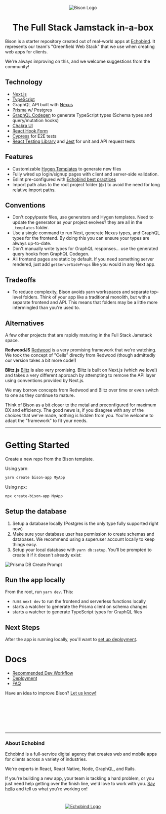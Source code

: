 <p align="center" style="text-align:center">
  <img alt="Bison Logo" src="https://user-images.githubusercontent.com/14339/89243835-f47e7c80-d5d2-11ea-8d8d-36202227d0ec.png" />
  <h1 align="center">The Full Stack Jamstack in-a-box</h1>
</p>

Bison is a starter repository created out of real-world apps at [Echobind](https://echobind.com). It represents our team's "Greenfield Web Stack" that we use when creating web apps for clients.

We're always improving on this, and we welcome suggestions from the community!

## Technology

- [Next.js](https://nextjs.org/)
- [TypeScript](https://www.typescriptlang.org/)
- GraphQL API built with [Nexus](https://nexusjs.org/)
- [Prisma](https://www.prisma.io/) w/ Postgres
- [GraphQL Codegen](https://graphql-code-generator.com/) to generate TypeScript types (Schema types and query/mutation hooks)
- [Chakra UI](https://chakra-ui.com/)
- [React Hook Form](https://react-hook-form.com/)
- [Cypress](https://www.cypress.io/) for E2E tests
- [React Testing Library](https://testing-library.com/docs/react-testing-library/intro) and [Jest](https://jestjs.io/) for unit and API request tests

## Features

- Customizable [Hygen Templates](https://www.hygen.io/) to generate new files
- Fully wired up login/signup pages with client and server-side validation.
- Eslint pre-configured with [Echobind best practices](https://github.com/echobind/eslint-plugin-echobind)
- Import path alias to the root project folder (`@/`) to avoid the need for long relative import paths.

## Conventions

- Don't copy/paste files, use generators and Hygen templates. Need to update the generator as your project evolves? they are all in the `_templates` folder.
- Use a single command to run Next, generate Nexus types, and GraphQL types for the frontend. By doing this you can ensure your types are always up-to-date.
- Don't manually write types for GraphQL responses... use the generated query hooks from GraphQL Codegen.
- All frontend pages are static by default. If you need something server rendered, just add `getServerSideProps` like you would in any Next app.

## Tradeoffs

- To reduce complexity, Bison avoids yarn workspaces and separate top-level folders. Think of your app like a traditional monolith, but with a separate frontend and API. This means that folders may be a little more intermingled than you're used to.

## Alternatives

A few other projects that are rapidly maturing in the Full Stack Jamstack space.

**RedwoodJS**
[Redwood](https://github.com/redwoodjs/redwood) is a very promising framework that we're watching. We took the concept of "Cells" directly from Redwood (though admittedly our version takes a bit more code!)

**Blitz.js**
[Blitz](https://github.com/blitz-js/blitz) is also very promising. Blitz is built on Next.js (which we love!) and takes a very different approach by attempting to remove the API layer using conventions provided by Next.js.

We may borrow concepts from Redwood and Blitz over time or even switch to one as they continue to mature.

Think of Bison as a bit closer to the metal and preconfigured for maximum DX and efficiency. The good news is, if you disagree with any of the choices that we've made, nothing is hidden from you. You're welcome to adapt the "framework" to fit your needs.

---

# Getting Started

Create a new repo from the Bison template.

Using yarn:

```sh
yarn create bison-app MyApp
```

Using npx:

```sh
npx create-bison-app MyApp
```

## Setup the database

1. Setup a database locally (Postgres is the only type fully supported right now)
1. Make sure your database user has permission to create schemas and databases. We recommend using a superuser account locally to keep things easy.
1. Setup your local database with `yarn db:setup`. You'll be prompted to create it if it doesn't already exist:

![Prisma DB Create Prompt](https://user-images.githubusercontent.com/14339/88480536-7e1fb180-cf24-11ea-85c9-9bed43c9dfe4.png)

## Run the app locally

From the root, run `yarn dev`. This:

- runs `next dev` to run the frontend and serverless functions locally
- starts a watcher to generate the Prisma client on schema changes
- starts a watcher to generate TypeScript types for GraphQL files

## Next Steps

After the app is running locally, you'll want to [set up deployment](./docs/deployment.md).

# Docs

- [Recommended Dev Workflow](./docs/devWorkflow.md)
- [Deployment](./docs/deployment.md)
- [FAQ](./docs/faq.md)

Have an idea to improve Bison? [Let us know!](https://github.com/echobind/bisonapp/issues/new)

<hr style="margin-top: 120px" />

### About Echobind

Echobind is a full-service digital agency that creates web and mobile apps for clients across a variety of industries.

We're experts in React, React Native, Node, GraphQL, and Rails.

If you're building a new app, your team is tackling a hard problem, or you just need help getting over the finish line, we'd love to work with you. [Say hello](https://echobind.com/contact) and tell us what you're working on!

<p align="center" style="margin-top:40px">
  <a href="https://echobind.com" target="_blank">
    <img src="https://user-images.githubusercontent.com/14339/80931246-808bc880-8d86-11ea-9de5-39203d3ed5f5.png" alt="Echobind Logo">
  </a>
</p>

